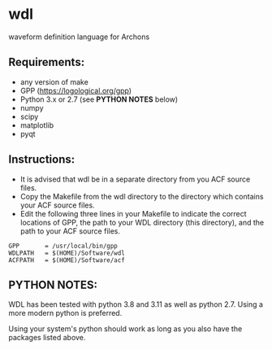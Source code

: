 # wdl
waveform definition language for Archons


## Requirements:
 - any version of make
 - GPP (https://logological.org/gpp)
 - Python 3.x or 2.7 (see **PYTHON NOTES** below)
 - numpy
 - scipy
 - matplotlib
 - pyqt
 
## Instructions:

 - It is advised that wdl be in a separate directory from you ACF source files.
 - Copy the Makefile from the wdl directory to the directory which contains your ACF source files.
 - Edit the following three lines in your Makefile to indicate the correct locations of
 GPP, the path to your WDL directory (this directory), and the path to your ACF source files.
 
```
GPP       = /usr/local/bin/gpp
WDLPATH   = $(HOME)/Software/wdl
ACFPATH   = $(HOME)/Software/acf
```

## PYTHON NOTES:

WDL has been tested with python 3.8 and 3.11 as well as python 2.7.  Using a more modern python is preferred.

Using your system's python should work as long as you also have the packages listed above.
